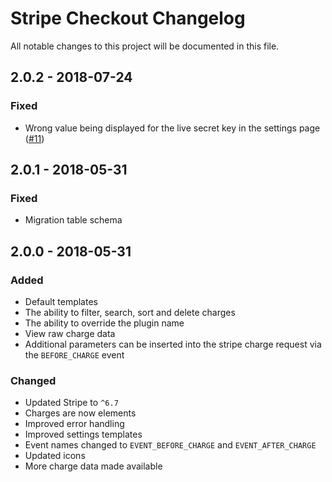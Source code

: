 # Stripe Checkout Changelog

All notable changes to this project will be documented in this file.

## 2.0.2 - 2018-07-24

### Fixed

- Wrong value being displayed for the live secret key in the settings page ([#11](https://github.com/jalendport/craft-stripecheckout/issues/11))

## 2.0.1 - 2018-05-31

### Fixed

- Migration table schema

## 2.0.0 - 2018-05-31

### Added

- Default templates
- The ability to filter, search, sort and delete charges
- The ability to override the plugin name
- View raw charge data
- Additional parameters can be inserted into the stripe charge request via the `BEFORE_CHARGE` event

### Changed

- Updated Stripe to `^6.7`
- Charges are now elements
- Improved error handling
- Improved settings templates
- Event names changed to `EVENT_BEFORE_CHARGE` and `EVENT_AFTER_CHARGE`
- Updated icons
- More charge data made available
